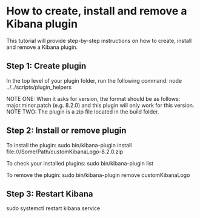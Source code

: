# How to create, install and remove a Kibana plugin

This tutorial will provide step-by-step instructions on how to create, install and remove a Kibana plugin.

## Step 1: Create plugin

In the top level of your plugin folder, run the following command:
node ../../scripts/plugin_helpers

NOTE ONE: When it asks for version, the format should be as follows: major.minor.patch (e.g. 8.2.0) and this plugin will only work for this version.
NOTE TWO: The plugin is a zip file located in the build folder.


## Step 2: Install or remove plugin

To install the plugin:
sudo bin/kibana-plugin install file:///Some/Path/customKibanaLogo-8.2.0.zip

To check your installed plugins:
sudo bin/kibana-plugin list

To remove the plugin:
sudo bin/kibana-plugin remove customKibanaLogo

## Step 3: Restart Kibana
sudo systemctl restart kibana.service
